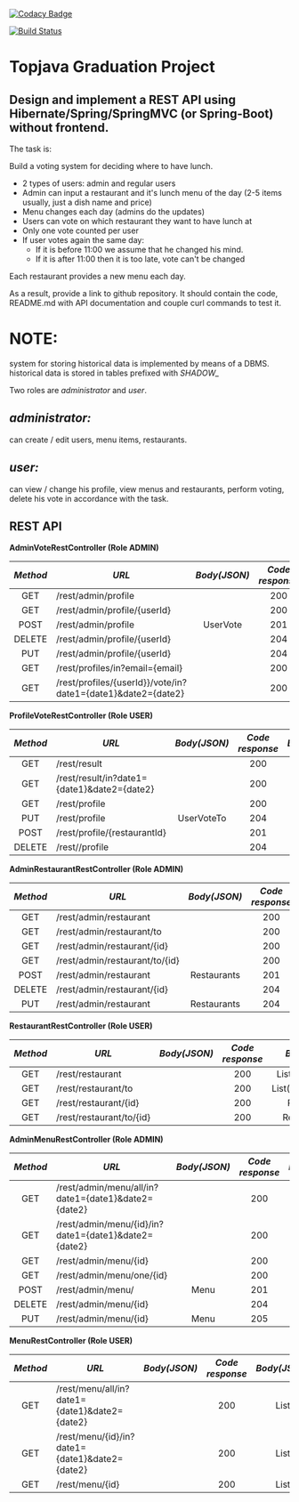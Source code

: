 [![Codacy Badge](https://app.codacy.com/project/badge/Grade/a3cd8cf6e40d4172b041d493bede1ae3)](https://www.codacy.com/gh/source-store/topjava/dashboard?utm_source=github.com&amp;utm_medium=referral&amp;utm_content=source-store/topjava&amp;utm_campaign=Badge_Grade)

[![Build Status](https://api.travis-ci.com/source-store/topjava.svg?branch=HW05)](https://travis-ci.com/source-store/topjava)



Topjava Graduation Project
==========================

Design and implement a REST API using Hibernate/Spring/SpringMVC (or Spring-Boot) without frontend.
---------------------------------------------------------------------------------------------------

The task is:

Build a voting system for deciding where to have lunch.

- 2 types of users: admin and regular users
- Admin can input a restaurant and it's lunch menu of the day (2-5 items usually, just a dish name and price)
- Menu changes each day (admins do the updates)
- Users can vote on which restaurant they want to have lunch at
- Only one vote counted per user
- If user votes again the same day:
  - If it is before 11:00 we assume that he changed his mind.
  - If it is after 11:00 then it is too late, vote can't be changed

Each restaurant provides a new menu each day.

As a result, provide a link to github repository. It should contain the code, README.md with API documentation and couple curl commands to test it.


NOTE:
====
system for storing historical data is implemented by means of a DBMS. historical data is stored in tables prefixed with *SHADOW_*


Two roles are *administrator* and *user*.

*administrator:*
-------------
can create / edit users, menu items, restaurants.


*user:*
----
can view / change his profile, view menus and restaurants, perform voting, delete his vote in accordance with the task.


REST API
--------

**AdminVoteRestController (Role ADMIN)**

|*Method*  | *URL*                                                       | *Body(JSON)*  |*Code response*|*Body(JSON)*    |  *Access*  |
|:--------:|-------------------------------------------------------------|:-------------:|:-------------:|:--------------:|:----------:|
| GET      | /rest/admin/profile                                         |               | 200           | List(UserVote) |   ADMIN    |
| GET      | /rest/admin/profile/{userId}                                |               | 200           | UserVote       |   ADMIN    |
| POST     | /rest/admin/profile                                         | UserVote      | 201           | UserVote       |   ADMIN    |
| DELETE   | /rest/admin/profile/{userId}                                |               | 204           |                |   ADMIN    |
| PUT      | /rest/admin/profile/{userId}                                |               | 204           |                |   ADMIN    |
| GET      | /rest/profiles/in?email={email}                             |               | 200           | UserVote       |   ADMIN    |
| GET      | /rest/profiles/{userId}}/vote/in?date1={date1}&date2={date2}|               | 200           | List(Votes)    |   ADMIN    |


**ProfileVoteRestController (Role USER)**

|*Method*  | *URL*                                       | *Body(JSON)*  |*Code response*|  *Body(JSON)*    |  *Access*  |
|:--------:|---------------------------------------------|:-------------:|:-------------:|:----------------:|:----------:|
| GET      | /rest/result                                |               | 200           | List<VoteResult> |  USER      |
| GET      | /rest/result/in?date1={date1}&date2={date2} |               | 200           | List<VoteResult> |  USER      |
| GET      | /rest/profile                               |               | 200           | UserVote         |  USER      |
| PUT      | /rest/profile                               | UserVoteTo    | 204           |                  |  USER      |
| POST     | /rest/profile/{restaurantId}                |               | 201           | VoteTo           |  USER      |
| DELETE   | /rest//profile                              |               | 204           |                  |  USER      |


**AdminRestaurantRestController (Role ADMIN)**

|*Method*  | *URL*                          |    *Body(JSON)*    |*Code response*|    *Body(JSON)*     |  *Access*  |
|:--------:|--------------------------------|:------------------:|:-------------:|:-------------------:|:----------:|
| GET      | /rest/admin/restaurant         |                    | 200           | List(Restaurants)   |  ADMIN     |
| GET      | /rest/admin/restaurant/to      |                    | 200           | List(RestaurantsTo) |  ADMIN     |
| GET      | /rest/admin/restaurant/{id}    |                    | 200           | Restaurants         |  ADMIN     |
| GET      | /rest/admin/restaurant/to/{id} |                    | 200           | RestaurantsTo       |  ADMIN     |
| POST     | /rest/admin/restaurant         | Restaurants        | 201           | Restaurants         |  ADMIN     |
| DELETE   | /rest/admin/restaurant/{id}    |                    | 204           |                     |  ADMIN     |
| PUT      | /rest/admin/restaurant         | Restaurants        | 204           |                     |  ADMIN     |


**RestaurantRestController (Role USER)**

|*Method*  | *URL*                    |    *Body(JSON)*    |*Code response*|    *Body(JSON)*     |  *Access* |
|:--------:|--------------------------|:------------------:|:-------------:|:-------------------:|:---------:|
| GET      | /rest/restaurant         |                    | 200           | List(Restaurants)   |  USER     |
| GET      | /rest/restaurant/to      |                    | 200           | List(RestaurantsTo) |  USER     |
| GET      | /rest/restaurant/{id}    |                    | 200           | Restaurants         |  USER     |
| GET      | /rest/restaurant/to/{id} |                    | 200           | RestaurantsTo       |  USER     |


**AdminMenuRestController (Role ADMIN)**

|*Method*  | *URL*                                                |    *Body(JSON)*    |*Code response*| *Body(JSON)* |  *Access* |
|:--------:|------------------------------------------------------|:------------------:|:-------------:|:------------:|:---------:|
| GET      | /rest/admin/menu/all/in?date1={date1}&date2={date2}  |                    | 200           | List(Menu)   |  ADMIN    |
| GET      | /rest/admin/menu/{id}/in?date1={date1}&date2={date2} |                    | 200           | List(Menu)   |  ADMIN    |
| GET      | /rest/admin/menu/{id}                                |                    | 200           | List(Menu)   |  ADMIN    |
| GET      | /rest/admin/menu/one/{id}                            |                    | 200           | Menu         |  ADMIN    |
| POST     | /rest/admin/menu/                                    | Menu               | 201           | Menu         |  ADMIN    |
| DELETE   | /rest/admin/menu/{id}                                |                    | 204           |              |  ADMIN    |
| PUT      | /rest/admin/menu/{id}                                | Menu               | 205           |              |  ADMIN    |


**MenuRestController (Role USER)**

|*Method*  | *URL*                                          |    *Body(JSON)*    |*Code response*| *Body(JSON)* | *Access* |
|:--------:|------------------------------------------------|:------------------:|:-------------:|:------------:|:--------:|
| GET      | /rest/menu/all/in?date1={date1}&date2={date2}  |                    | 200           | List<Menu>   |  USER    |
| GET      | /rest/menu/{id}/in?date1={date1}&date2={date2} |                    | 200           | List<Menu>   |  USER    |
| GET      | /rest/menu/{id}                                |                    | 200           | List<Menu>   |  USER    |

